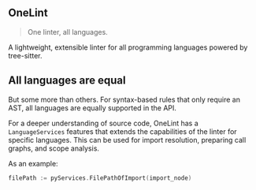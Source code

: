 ## OneLint

> One linter, all languages.

A lightweight, extensible linter for all programming languages powered by tree-sitter.

## All languages are equal

But some more than others.
For syntax-based rules that only require an AST, all languages are equally supported in the API.

For a deeper understanding of source code, OneLint has a `LanguageServices` features that extends the capabilities of the linter for specific languages.
This can be used for import resolution, preparing call graphs, and scope analysis.

As an example:

```go
filePath := pyServices.FilePathOfImport(import_node)
```

